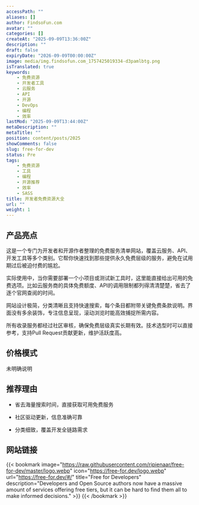 ```yaml
---
accessPath: ""
aliases: []
author: FindsoFun.com
avatar: ""
categories: []
createAt: "2025-09-09T13:36:00Z"
description: ""
draft: false
expiryDate: "2026-09-09T00:00:00Z"
image: media/img.findsofun.com_1757425019334-d3pamlbtg.png
isTranslated: true
keywords:
    - 免费资源
    - 开发者工具
    - 云服务
    - API
    - 开源
    - DevOps
    - 编程
    - 效率
lastMod: "2025-09-09T13:44:00Z"
metaDescription: ""
metaTitle: ""
position: content/posts/2025
showComments: false
slug: free-for-dev
status: Pre
tags:
    - 免费资源
    - 工具
    - 编程
    - 开源推荐
    - 效率
    - SASS
title: 开发者免费资源大全
url: ""
weight: 1
---
```

## 产品亮点
这是一个专门为开发者和开源作者整理的免费服务清单网站，覆盖云服务、API、开发工具等多个类别。它帮你快速找到那些提供永久免费层级的服务，避免在试用期过后被迫付费的尴尬。

实际使用中，当你需要部署一个小项目或测试新工具时，这里能直接给出可用的免费选项。比如云服务商的具体免费额度、API的调用限制都列得清清楚楚，省去了逐个官网查阅的时间。

网站设计极简，分类清晰且支持快速搜索，每个条目都附带关键免费条款说明。界面没有多余装饰，专注信息呈现，滚动浏览时能高效捕捉所需内容。

所有收录服务都经过社区审核，确保免费层级真实长期有效。技术选型时可以直接参考，支持Pull Request贡献更新，维护活跃度高。

## 价格模式
<!--more-->未明确说明

## 推荐理由
- 省去海量搜索时间，直接获取可用免费服务

- 社区驱动更新，信息准确可靠

- 分类细致，覆盖开发全链路需求

## 网站链接
{{< bookmark image="https://raw.githubusercontent.com/ripienaar/free-for-dev/master/logo.webp" icon="https://free-for.dev/logo.webp" url="https://free-for.dev/#/" title="Free for Developers" description="Developers and Open Source authors now have a massive amount of services offering free tiers, but it can be hard to find them all to make informed decisions." >}}
{{< /bookmark >}}

